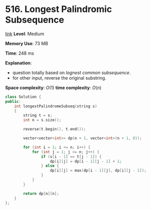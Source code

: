 # 516. Longest Palindromic Subsequence

[link](https://leetcode.com/problems/longest-palindromic-subsequence/)
**Level**: Medium 

**Memory Use**: 73  MB

**Time**: 248 ms

**Explanation**:
- question totally based on *lognest common subsequence*. 
- for other input, reverse the original substring.

**Space complexity**: $O(1)$
**time complexity**: $O(n)$

```cpp
class Solution {
public:
    int longestPalindromeSubseq(string s)
    {
        string t = s;
        int n = s.size();

        reverse(t.begin(), t.end());

        vector<vector<int>> dp(n + 1, vector<int>(n + 1, 0));

        for (int i = 1; i <= n; i++) {
            for (int j = 1; j <= n; j++) {
                if (s[i - 1] == t[j - 1]) {
                    dp[i][j] = dp[i - 1][j - 1] + 1;
                } else {
                    dp[i][j] = max(dp[i - 1][j], dp[i][j - 1]);
                }
            }
        }

        return dp[n][n];
    }
};

```

